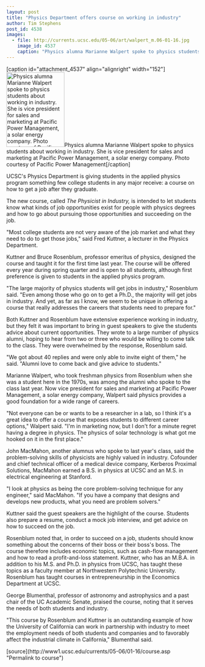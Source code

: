 ```yaml
---
layout: post
title: "Physics Department offers course on working in industry"
author: Tim Stephens 
post_id: 4538
images:
  - file: http://currents.ucsc.edu/05-06/art/walpert_m.06-01-16.jpg
    image_id: 4537
    caption: "Physics alumna Marianne Walpert spoke to physics students about working in industry. She is vice president for sales and marketing at Pacific Power Management, a solar energy company. Photo courtesy of Pacific Power Management"
---
```


[caption id="attachment_4537" align="alignright" width="152"]<a href="http://localhost/mysite/wp-content/uploads/2006/01/walpert_m.06-01-16.jpg"><img class="size-full wp-image-4537" src="http://localhost/mysite/wp-content/uploads/2006/01/walpert_m.06-01-16.jpg" alt="Physics alumna Marianne Walpert spoke to physics students about working in industry. She is vice president for sales and marketing at Pacific Power Management, a solar energy company. Photo courtesy of Pacific Power Management" width="152" height="196" /></a>Physics alumna Marianne Walpert spoke to physics students about working in industry. She is vice president for sales and marketing at Pacific Power Management, a solar energy company. Photo courtesy of Pacific Power Management[/caption]
<a name="content" id="content"></a>
<p>
  UCSC's Physics Department is giving students in the applied physics program something few college students in any major receive: a course on how to get a job after they graduate.
</p>
<p>
  The new course, called <i>The Physicist in Industry,</i> is intended to let students know what kinds of job opportunities exist for people with physics degrees and how to go about pursuing those opportunities and succeeding on the job.
</p>
<p>
  "Most college students are not very aware of the job market and what they need to do to get those jobs," said Fred Kuttner, a lecturer in the Physics Department.
</p>
<p>
  Kuttner and Bruce Rosenblum, professor emeritus of physics, designed the course and taught it for the first time last year. The course will be offered every year during spring quarter and is open to all students, although first preference is given to students in the applied physics program.
</p>
<p>
  "The large majority of physics students will get jobs in industry," Rosenblum said. "Even among those who go on to get a Ph.D., the majority will get jobs in industry. And yet, as far as I know, we seem to be unique in offering a course that really addresses the careers that students need to prepare for."
</p>
<p>
  Both Kuttner and Rosenblum have extensive experience working in industry, but they felt it was important to bring in guest speakers to give the students advice about current opportunities. They wrote to a large number of physics alumni, hoping to hear from two or three who would be willing to come talk to the class. They were overwhelmed by the response, Rosenblum said.
</p>
<p>
  "We got about 40 replies and were only able to invite eight of them," he said. "Alumni love to come back and give advice to students."
</p>
<p>
  Marianne Walpert, who took freshman physics from Rosenblum when she was a student here in the 1970s, was among the alumni who spoke to the class last year. Now vice president for sales and marketing at Pacific Power Management, a solar energy company, Walpert said physics provides a good foundation for a wide range of careers.
</p>
<p>
  "Not everyone can be or wants to be a researcher in a lab, so I think it's a great idea to offer a course that exposes students to different career options," Walpert said. "I'm in marketing now, but I don't for a minute regret having a degree in physics. The physics of solar technology is what got me hooked on it in the first place."
</p>
<p>
  John MacMahon, another alumnus who spoke to last year's class, said the problem-solving skills of physicists are highly valued in industry. Cofounder and chief technical officer of a medical device company, Kerberos Proximal Solutions, MacMahon earned a B.S. in physics at UCSC and an M.S. in electrical engineering at Stanford.
</p>
<p>
  "I look at physics as being the core problem-solving technique for any engineer," said MacMahon. "If you have a company that designs and develops new products, what you need are problem solvers."
</p>
<p>
  Kuttner said the guest speakers are the highlight of the course. Students also prepare a resume, conduct a mock job interview, and get advice on how to succeed on the job.
</p>
<p>
  Rosenblum noted that, in order to succeed on a job, students should know something about the concerns of their boss or their boss's boss. The course therefore includes economic topics, such as cash-flow management and how to read a profit-and-loss statement. Kuttner, who has an M.B.A. in addition to his M.S. and Ph.D. in physics from UCSC, has taught these topics as a faculty member at Northwestern Polytechnic University. Rosenblum has taught courses in entrepreneurship in the Economics Department at UCSC.
</p>
<p>
  George Blumenthal, professor of astronomy and astrophysics and a past chair of the UC Academic Senate, praised the course, noting that it serves the needs of both students and industry.
</p>
<p>
  "This course by Rosenblum and Kuttner is an outstanding example of how the University of California can work in partnership with industry to meet the employment needs of both students and companies and to favorably affect the industrial climate in California," Blumenthal said.
</p>
[source](http://www1.ucsc.edu/currents/05-06/01-16/course.asp "Permalink to course")
